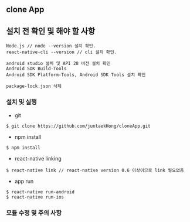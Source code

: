 ## clone App


## 설치 전 확인 및 해야 할 사항

```
Node.js // node --version 설치 확인. 
react-native-cli --version // cli 설치 확인.

android studio 설치 및 API 28 버전 설치 확인
Android SDK Build-Tools
Android SDK Platform-Tools, Android SDK Tools 설치 확인

package-lock.json 삭제
```

### 설치 및 실행

- git

```sh
$ git clone https://github.com/juntaekHong/cloneApp.git
```

- npm install

```
$ npm install
```

- react-native linking

```
$ react-native link // react-native version 0.6 이상이므로 link 필요없음
```

- app run

```
$ react-native run-android
$ react-native run-ios
```

### 모듈 수정 및 주의 사항


